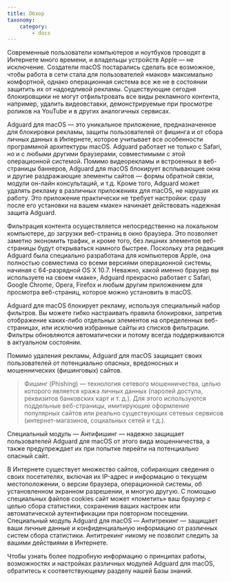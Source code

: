 ```yaml
---
title: Обзор
taxonomy:
    category:
        - docs
---
```


Современные пользователи компьютеров и ноутбуков проводят в Интернете много времени, и владельцы устройств Apple — не исключение. Создатели macOS постарались сделать все возможное, чтобы работа в сети стала для пользователей «маков» максимально комфортной, однако операционная система все же не в состоянии защитить их от надоедливой рекламы. Существующие сегодня блокировщики не могут отфильтровать все виды рекламного контента, например, удалить видеовставки, демонстрируемые при просмотре роликов на YouTube и в других аналогичных сервисах.

Adguard для macOS — это уникальное приложение, предназначенное для блокировки рекламы, защиты пользователей от фишинга и от сбора личных данных в Интернете, которое учитывает все особенности программной архитектуры macOS. Adguard работает не только с Safari, но и с любыми другими браузерами, совместимыми с этой операционной системой. Помимо видеорекламы и встроенных в веб-страницы баннеров, Adguard для macOS блокирует всплывающие окна и другие раздражающие элементы сайтов — формы обратной связи, модули он-лайн консультаций, и т.д. Кроме того, Adguard может удалять рекламу в различных приложениях для macOS, не нарушая их работу. Это приложение практически не требует настройки: сразу после его установки на вашем «маке» начинает действовать надежная защита Adguard.

Фильтрация контента осуществляется непосредственно на локальном компьютере, до загрузки веб-страниц в окно браузера. Это позволяет заметно экономить трафик, и кроме того, без лишних элементов веб-страницы будут открываться намного быстрее. Поскольку эта редакция Adguard была специально разработана для компьютеров Apple, она полностью совместима со всеми версиями операционной системы, начиная с 64-разрядной OS X 10.7. Неважно, какой именно браузер вы используете на своем «маке», Adguard прекрасно работает с Safari, Google Chrome, Opera, Firefox и любым другим приложением для просмотра веб-страниц, которое можно установить в macOS.

Adguard для macOS блокирует рекламу, используя специальный набор фильтров. Вы можете гибко настраивать правила блокировки, запретив отображение каких-либо отдельных элементов на определенных веб-страницах, или исключив избранные сайты из списков фильтрации. Фильтры обновляются автоматически и потому всегда поддерживаются в актуальном состоянии.

Помимо удаления рекламы, Adguard для macOS защищает своих пользователей от потенциально опасных, вредоносных и мошеннических (фишинговых) сайтов.

>Фишинг (Phishing) — технология сетевого мошенничества, целью которого является кража личных данных (паролей доступа, реквизитов банковских карт и т. д.). Для этого используются поддельные веб-страницы, имитирующие оформление популярных сайтов или реально существующих сетевых сервисов (интернет-магазинов, социальных сетей и т.д.).

Специальный модуль — Антифишинг — надежно защищает пользователей Adguard для macOS от этого вида мошенничества, а также предупреждает их при попытке перейти на потенциально опасный сайт.

В Интернете существует множество сайтов, собирающих сведения о своих посетителях, включая их IP-адрес и информацию о текущем местоположении, о версии браузера, операционной системы, об установленном экранном разрешении, и многую другую. С помощью специальных файлов cookies сайт может «пометить» ваш браузер с целью сбора статистики, сохранения ваших настроек или автоматической аутентификации при повторном посещении. Специальный модуль Adguard для macOS — Антитрекинг — защищает ваши личные данные и конфиденциальную информацию от различных систем сбора статистики. Антитрекинг никому не позволит следить за вашими действиями в Интернете.

Чтобы узнать более подробную информацию о принципах работы, возможностях и настройках различных модулей Adguard для macOS, обратитесь к соответствующему разделу нашей Базы знаний.



